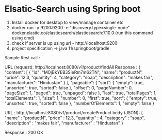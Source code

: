 # Elsatic-Search using Spring boot
1. Install docker for desktop to view/manage container etc
2. docker run -p 9200:9200 -e "discovery.type=single-node" docker.elastic.co/elasticsearch/elasticsearch:7.10.0 (run this command using cmd)
3. check if server is up using url - http://localhost:9200
4. project specification -> java 11/springboot/gradle

Sample Rest call :

URL (request): http://localhost:8080/v1/product/findAll
Response :
{
    "content": [
        {
            "id": "MOjBkYEB3SieRm7m62TN",
            "name": "productN",
            "price": 12.3,
            "quantity": 4,
            "category": "soap",
            "description": "makes fair",
            "manufacturer": "Hindustan"
        }
    ],
    "pageable": {
        "sort": {
            "empty": true,
            "unsorted": true,
            "sorted": false
        },
        "offset": 0,
        "pageNumber": 0,
        "pageSize": 1,
        "paged": true,
        "unpaged": false
    },
    "last": true,
    "totalPages": 1,
    "totalElements": 1,
    "size": 1,
    "number": 0,
    "first": true,
    "sort": {
        "empty": true,
        "unsorted": true,
        "sorted": false
    },
    "numberOfElements": 1,
    "empty": false
}

URL : http://localhost:8080/v1/product/createProduct
body (JSON):
{
"name" : "productN",
"price" : 12.3,
"quantity" : 4,
"category" : "soap",
"description" : "makes fair",
"manufacturer" : "Hindustan"
}

Response :
200 OK

